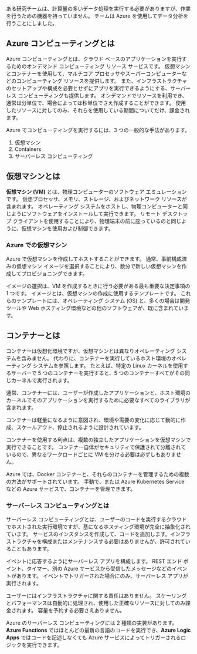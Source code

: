 ある研究チームは、計算量の多いデータ処理を実行する必要がありますが、作業を行うための機器を持っていません。 チームは Azure を使用してデータ分析を行うことにしました。

## <a name="what-is-azure-compute"></a>Azure コンピューティングとは
Azure コンピューティングとは、クラウド ベースのアプリケーションを実行するためのオンデマンド コンピューティング リソース サービスです。 仮想マシンとコンテナーを使用して、マルチコア プロセッサやスーパーコンピューターなどのコンピューティング リソースを提供します。 また、インフラストラクチャのセットアップや構成を必要とせずにアプリを実行できるようにする、サーバーレス コンピューティングも提供します。 オンデマンドでリソースを利用でき、通常は分単位で、場合によっては秒単位でさえ作成することができます。 使用したリソースに対してのみ、それらを使用している期間についてだけ、課金されます。

Azure でコンピューティングを実行するには、3 つの一般的な手法があります。
1. 仮想マシン
1. Containers
1. サーバーレス コンピューティング

## <a name="what-are-virtual-machines"></a>仮想マシンとは

**仮想マシン (VM)** とは、物理コンピューターのソフトウェア エミュレーションです。 仮想プロセッサ、メモリ、ストレージ、およびネットワーク リソースが含まれます。 オペレーティング システムをホストし、物理コンピューターと同じようにソフトウェアをインストールして実行できます。 リモート デスクトップ クライアントを使用することにより、物理端末の前に座っているのと同じように、仮想マシンを使用および制御できます。

### <a name="virtual-machines-in-azure"></a>Azure での仮想マシン

Azure で仮想マシンを作成してホストすることができます。 通常、事前構成済みの仮想マシン イメージを選択することにより、数分で新しい仮想マシンを作成してプロビジョニングできます。

イメージの選択は、VM を作成するときに行う必要がある最も重要な決定事項の 1 つです。 イメージとは、仮想マシンの作成に使用するテンプレートです。 これらのテンプレートには、オペレーティング システム (OS) と、多くの場合は開発ツールや Web ホスティング環境などの他のソフトウェアが、既に含まれています。

## <a name="what-are-containers"></a>コンテナーとは

コンテナーは仮想化環境ですが、仮想マシンとは異なりオペレーティング システムを含みません。 代わりに、コンテナーを実行しているホスト環境のオペレーティング システムを参照します。 たとえば、特定の Linux カーネルを使用するサーバーで 5 つのコンテナーを実行すると、5 つのコンテナーすべてがその同じカーネルで実行されます。 

通常、コンテナーには、ユーザーが作成したアプリケーションと、ホスト環境のカーネルでそのアプリケーションを実行するために必要なすべてのライブラリが含まれます。 

コンテナーは軽量になるように意図され、環境や需要の変化に応じて動的に作成、スケールアウト、停止されるように設計されています。

コンテナーを使用する利点は、複数の独立したアプリケーションを仮想マシンで実行できることです。 コンテナー自体がセキュリティで保護されて分離されているので、異なるワークロードごとに VM を分ける必要は必ずしもありません。

Azure では、Docker コンテナーと、それらのコンテナーを管理するための複数の方法がサポートされています。 手動で、または Azure Kubernetes Service などの Azure サービスで、コンテナーを管理できます。

### <a name="what-is-serverless-computing"></a>サーバーレス コンピューティングとは

サーバーレス コンピューティングとは、ユーザーのコードを実行するクラウドでホストされた実行環境ですが、基になるホスティング環境が完全に抽象化されています。 サービスのインスタンスを作成して、コードを追加します。インフラストラクチャを構成またはメンテナンスする必要はありませんが、許可されていることもあります。

イベントに応答するようにサーバーレス アプリを構成します。 REST エンド ポイント、タイマー、別の Azure サービスから受信したメッセージなどのイベントがあります。 イベントでトリガーされた場合にのみ、サーバーレス アプリが実行されます。 

ユーザーにはインフラストラクチャに関する責任はありません。 スケーリングとパフォーマンスは自動的に処理され、使用した正確なリソースに対してのみ課金されます。 容量を予約する必要さえありません。

Azure のサーバーレス コンピューティングには 2 種類の実装があります。**Azure Functions** ではほとんどの最新の言語のコードを実行でき、**Azure Logic Apps** ではコードを記述しなくても Azure サービスによってトリガーされるロジックを実行できます。
